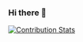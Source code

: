 ### Hi there 👋

<!--
**Nayananga/Nayananga** is a ✨ _special_ ✨ repository because its `README.md` (this file) appears on your GitHub profile.

Here are some ideas to get you started:

- 🔭 I’m currently working on ...
- 🌱 I’m currently learning ...
- 👯 I’m looking to collaborate on ...
- 🤔 I’m looking for help with ...
- 💬 Ask me about ...
- 📫 How to reach me: ...
- 😄 Pronouns: ...
- ⚡ Fun fact: ...
-->
[![Contribution Stats](https://github-contribution-stats.vercel.app/api/?username=Nayananga)](https://github.com/LordDashMe/github-contribution-stats/)
